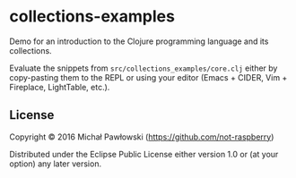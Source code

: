 # collections-examples

Demo for an introduction to the Clojure programming language and its
collections.

Evaluate the snippets from ``src/collections_examples/core.clj`` either by
copy-pasting them to the REPL or using your editor (Emacs + CIDER, Vim + Fireplace,
LightTable, etc.).


## License

Copyright © 2016 Michał Pawłowski (https://github.com/not-raspberry)

Distributed under the Eclipse Public License either version 1.0 or (at
your option) any later version.
